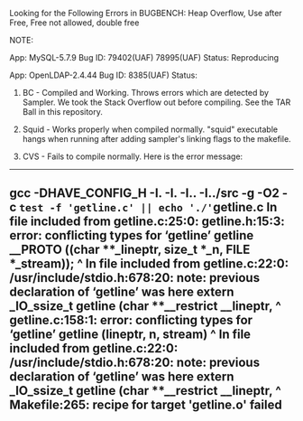 Looking for the Following Errors in BUGBENCH: Heap Overflow, Use after Free, Free not allowed, double free

NOTE:

App: MySQL-5.7.9
Bug ID: 79402(UAF) 78995(UAF)
Status: Reproducing

App: OpenLDAP-2.4.44
Bug ID: 8385(UAF)
Status: 


1. BC - Compiled and Working. Throws errors which are detected by Sampler. We took the Stack Overflow out before compiling. See the TAR Ball in this repository.

2. Squid - Works properly when compiled normally. "squid" executable hangs when running after adding sampler's linking flags to the makefile.

3. CVS - Fails to compile normally. Here is the error message:
--------------------------------------------------------------------------------------
gcc -DHAVE_CONFIG_H -I. -I. -I.. -I../src     -g -O2 -c `test -f 'getline.c' || echo './'`getline.c
In file included from getline.c:25:0:
getline.h:15:3: error: conflicting types for ‘getline’
   getline __PROTO ((char **_lineptr, size_t *_n, FILE *_stream));
   ^
In file included from getline.c:22:0:
/usr/include/stdio.h:678:20: note: previous declaration of ‘getline’ was here
 extern _IO_ssize_t getline (char **__restrict __lineptr,
                    ^
getline.c:158:1: error: conflicting types for ‘getline’
 getline (lineptr, n, stream)
 ^
In file included from getline.c:22:0:
/usr/include/stdio.h:678:20: note: previous declaration of ‘getline’ was here
 extern _IO_ssize_t getline (char **__restrict __lineptr,
                    ^
Makefile:265: recipe for target 'getline.o' failed
--------------------------------------------------------------------------------------
